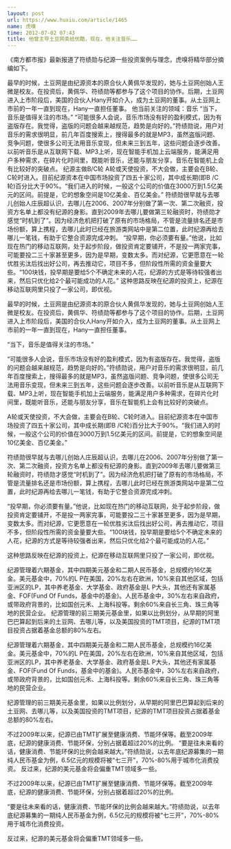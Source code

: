 ```yaml
---
layout: post
url: https://www.huxiu.com/article/1465
name: 虎嗅
time: 2012-07-02 07:43
title: 他曾主导土豆网卖给优酷，现在，他关注音乐……
---
```

《南方都市报》最新报道了符绩勋与纪源一些投资案例与理念，虎嗅将精华部分摘编如下。

最早的时候，土豆网是由纪源资本的原合伙人黄佩华发现的，她与土豆网创始人王微是校友。在投资后，黄佩华、符绩勋等都参与了这个项目的协作。后期，土豆网进入上市阶段后，美国的合伙人Hany开如介入，成为土豆网的董事。从土豆网上市前的一年一直到现在，Hany一直担任董事。 他当前关注的领域：音乐 “当下，音乐是值得关注的市场。” “可能很多人会说，音乐市场没有好的盈利模式，因为有盗版存在。我觉得，盗版的问题会越来越规范，趋势是向好的。”符绩勋说，用户对音乐的需求很明显，前几年百度搜索上，搜得最多的就是MP3，虽然盗版问题、竞争问题，使很多公司无法用音乐变现，但未来三到五年，这些问题会逐步改善。以前听音乐是从互联网下载、MP3上听，现在智能手机加上云端服务，能满足用户多种需求，在碎片化时间里，既能听音乐，还能与朋友分享，音乐在智能机上会有比较好的突破点。 纪源主做B/C轮 A轮或天使投资，不大会做，主要会在B轮、C轮时进入。目前纪源资本在中国市场投资了四五十家公司，其中成长期(即B /C轮)百分比大于90%。“我们进入的时候，一般这个公司的价值在3000万到1.5亿美元的区间。前提是，它的想象空间是10亿美金、百亿美金。” 符绩勋很早就与去哪儿创始人庄辰超认识，去哪儿在2006、2007年分别做了第一次、第二次融资，投资方名单上都没有纪源的身影。直到2009年去哪儿要做第三轮融资时，符绩勋才感觉“时机到了”。因为经济危机把打破了原有的市场格局，不管是流量排名还是市场份额，算上携程，去哪儿此时已经在旅游类网站中是第二位置，此时纪源再给去哪儿一笔钱，有助于它整合资源完成冲刺。 “投早期，你必须要有量。”他说，比如现在热门的移动互联网，处于起步阶段，做投资肯定要铺开，不是投一两家完事，可能要投二三十家甚至更多，因为是早期，变数太多。而对纪源，它更愿意在一轮优胜劣汰后找出好公司，再去推动它，项目不多，但阶段性所需的资金量要大些。“100块钱，投早期是要给5个不确定未来的人花，纪源的方式是等待较强者出来，然后只优化给2个最可能成功的人花。” 这种思路反映在纪源的投资上，纪源在移动互联网里只投了一家公司，即优视。

最早的时候，土豆网是由纪源资本的原合伙人黄佩华发现的，她与土豆网创始人王微是校友。在投资后，黄佩华、符绩勋等都参与了这个项目的协作。后期，土豆网进入上市阶段后，美国的合伙人Hany开如介入，成为土豆网的董事。从土豆网上市前的一年一直到现在，Hany一直担任董事。

“当下，音乐是值得关注的市场。”

“可能很多人会说，音乐市场没有好的盈利模式，因为有盗版存在。我觉得，盗版的问题会越来越规范，趋势是向好的。”符绩勋说，用户对音乐的需求很明显，前几年百度搜索上，搜得最多的就是MP3，虽然盗版问题、竞争问题，使很多公司无法用音乐变现，但未来三到五年，这些问题会逐步改善。以前听音乐是从互联网下载、MP3上听，现在智能手机加上云端服务，能满足用户多种需求，在碎片化时间里，既能听音乐，还能与朋友分享，音乐在智能机上会有比较好的突破点。

A轮或天使投资，不大会做，主要会在B轮、C轮时进入。目前纪源资本在中国市场投资了四五十家公司，其中成长期(即B /C轮)百分比大于90%。“我们进入的时候，一般这个公司的价值在3000万到1.5亿美元的区间。前提是，它的想象空间是10亿美金、百亿美金。”

符绩勋很早就与去哪儿创始人庄辰超认识，去哪儿在2006、2007年分别做了第一次、第二次融资，投资方名单上都没有纪源的身影。直到2009年去哪儿要做第三轮融资时，符绩勋才感觉“时机到了”。因为经济危机把打破了原有的市场格局，不管是流量排名还是市场份额，算上携程，去哪儿此时已经在旅游类网站中是第二位置，此时纪源再给去哪儿一笔钱，有助于它整合资源完成冲刺。

“投早期，你必须要有量。”他说，比如现在热门的移动互联网，处于起步阶段，做投资肯定要铺开，不是投一两家完事，可能要投二三十家甚至更多，因为是早期，变数太多。而对纪源，它更愿意在一轮优胜劣汰后找出好公司，再去推动它，项目不多，但阶段性所需的资金量要大些。“100块钱，投早期是要给5个不确定未来的人花，纪源的方式是等待较强者出来，然后只优化给2个最可能成功的人花。”

这种思路反映在纪源的投资上，纪源在移动互联网里只投了一家公司，即优视。

纪源管理着六期基金，其中四期美元基金和二期人民币基金，总规模约16亿美金。美元基金中，70%的L P在美国，20%左右在欧洲，10%来自其他区域，包括亚洲区的LP，其中养老基金、大学基金、政府基金是L P大头，其他还有家属基金、FOF(Fund Of Funds，基金中的基金)。人民币基金中，30%左右来自政府，或带政府背景的，比如国创元禾、上海科投等。剩余60%来自长三角、珠三角等地的民营企业。 纪源管理的前三期美元基金里，如果以比例划分，从早期的阿里巴巴算起到后来的土豆网、去哪儿等，以及美国投资的TMT项目，纪源的TMT项目投资占据着基金总额的80%左右。

纪源管理着六期基金，其中四期美元基金和二期人民币基金，总规模约16亿美金。美元基金中，70%的L P在美国，20%左右在欧洲，10%来自其他区域，包括亚洲区的LP，其中养老基金、大学基金、政府基金是L P大头，其他还有家属基金、FOF(Fund Of Funds，基金中的基金)。人民币基金中，30%左右来自政府，或带政府背景的，比如国创元禾、上海科投等。剩余60%来自长三角、珠三角等地的民营企业。

纪源管理的前三期美元基金里，如果以比例划分，从早期的阿里巴巴算起到后来的土豆网、去哪儿等，以及美国投资的TMT项目，纪源的TMT项目投资占据着基金总额的80%左右。

不过2009年以来，纪源已由TMT扩展至健康消费、节能环保等。截至2009年底，纪源的健康消费、节能环保，分别占据着超过20%的比例。 “要是往未来看的话，健康消费、节能环保的比例会越来越大。”符绩勋说，以去年底纪源募集的一期纯人民币基金为例，6.5亿元的规模将被“七三开”，70%-80%用于城市化消费投资。 反过来，纪源的美元基金将会偏重TMT领域多一些。

不过2009年以来，纪源已由TMT扩展至健康消费、节能环保等。截至2009年底，纪源的健康消费、节能环保，分别占据着超过20%的比例。

“要是往未来看的话，健康消费、节能环保的比例会越来越大。”符绩勋说，以去年底纪源募集的一期纯人民币基金为例，6.5亿元的规模将被“七三开”，70%-80%用于城市化消费投资。

反过来，纪源的美元基金将会偏重TMT领域多一些。


